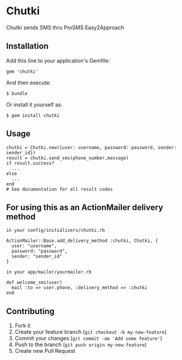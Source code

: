 # Chutki

Chutki sends SMS thru ProSMS Easy2Approach

## Installation

Add this line to your application's Gemfile:

    gem 'chutki'

And then execute:

    $ bundle

Or install it yourself as:

    $ gem install chutki

## Usage

    chutki = Chutki.new({user: username, password: password, sender: sender_id})
    result = chutki.send_sms(phone_number,message)
    if result.success?
      ...
    else
      ...
    end
    # See documentation for all result codes

## For using this as an ActionMailer delivery method

    in your config/initializers/chutki.rb

    ActionMailer::Base.add_delivery_method :chutki, Chutki, {
      user: "username",
      password: "password",
      sender: "sender_id"
    }

    in your app/mailer/yourmailer.rb

    def welcome_sms(user)
      mail :to => user.phone, :delivery_method => :chutki
    end

## Contributing

1. Fork it
2. Create your feature branch (`git checkout -b my-new-feature`)
3. Commit your changes (`git commit -am 'Add some feature'`)
4. Push to the branch (`git push origin my-new-feature`)
5. Create new Pull Request
